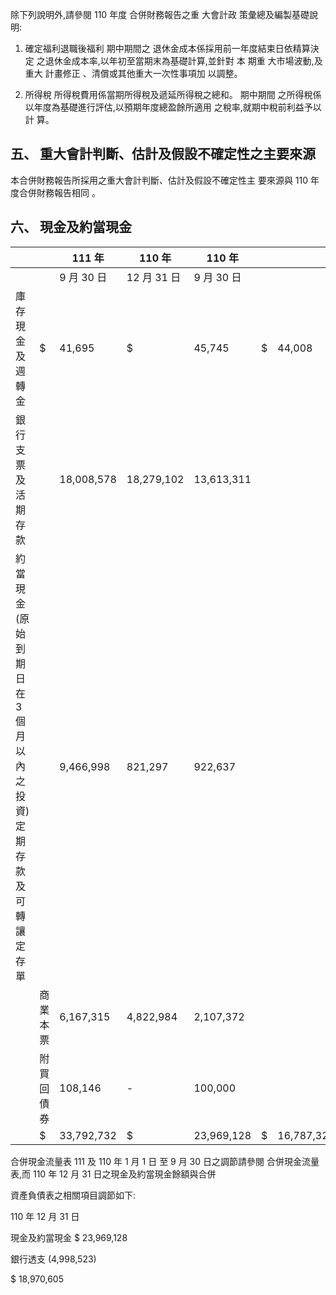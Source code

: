  除下列說明外,請參閱 110 年度 合併財務報告之重 大會計政 策彙總及編製基礎說明:
1. 確定福利退職後福利 期中期間之 退休金成本係採用前一年度結束日依精算決定 之退休金成本率,以年初至當期末為基礎計算,並針對 本 期重 大市場波動,及重大 計畫修正 、清償或其他重大一次性事項加 以調整。

2. 所得稅 所得稅費用係當期所得稅及遞延所得稅之總和。 期中期間 之所得稅係以年度為基礎進行評估,以預期年度總盈餘所適用 之稅率,就期中稅前利益予以 計 算。

## 五、 重大會計判斷、估計及假設不確定性之主要來源

 本合併財務報告所採用之重大會計判斷、估計及假設不確定性主 要來源與 110 年度合併財務報告相同 。

## 六、 現金及約當現金

|                                                                    |            | 111 年     | 110 年      | 110 年     |    |            |
|--------------------------------------------------------------------|------------|------------|-------------|------------|----|------------|
|                                                                    |            | 9 月 30 日 | 12 月 31 日 | 9 月 30 日 |    |            |
| 庫存現金及週轉金                                                   | $          | 41,695     | $           | 45,745     | $  | 44,008     |
| 銀行支票及活期存款                                                 |            | 18,008,578 | 18,279,102  | 13,613,311 |    |            |
| 約當現金(原始到期日在 3 個月 以內之投資)  定期存款及可轉讓定存單 |            | 9,466,998  | 821,297     | 922,637    |    |            |
|                                                                    | 商業本票   | 6,167,315  | 4,822,984   | 2,107,372  |    |            |
|                                                                    | 附買回債券 | 108,146    | -           | 100,000    |    |            |
|                                                                    | $          | 33,792,732 | $           | 23,969,128 | $  | 16,787,328 |

合併現金流量表 111 及 110 年 1 月 1 日 至 9 月 30 日之調節請參閱 合併現金流量表,而 110 年 12 月 31 日之現金及約當現金餘額與合併

資產負債表之相關項目調節如下:

110 年 12 月 31 日

現金及約當現金 $ 23,969,128

銀行透支 (4,998,523)

$ 18,970,605
